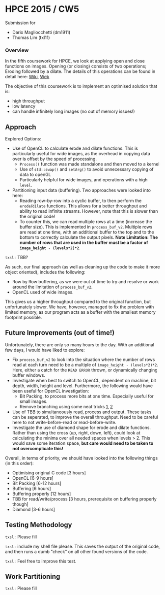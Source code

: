 HPCE 2015 / CW5
===========

Submission for
- Dario Magliocchetti (dm1911)
- Thomas Lim (txl11)

### Overview

In the fifth coursework for HPCE, we look at applying open and close functions on images. Opening (or closing) consists of two operations; Eroding followed by a dilate. The details of this operations can be found in detail here: [Wiki](http://en.wikipedia.org/wiki/Mathematical_morphology), [Web](http://homepages.inf.ed.ac.uk/rbf/HIPR2/matmorph.htm)


The objective of this coursework is to implement an optimised solution that is:
- high throughput
- low latency
- can handle infinitely long images (no out of memory issues!)


## Approach

Explored Options:
- Use of OpenCL to calculate erode and dilate functions. This is particularly useful for wide images, as the overhead in copying data over is offset by the speed of processing.
    - `Process()` function was made standalone and then moved to a kernel
    - Use of `std::swap()` and `setArg()` to avoid unnecessary copying of data to openGL
    - Particularly helpful for wide images, and operations with a high `level`.
- Partitioning input data (buffering). Two approaches were looked into here:
    - Reading row-by-row into a cyclic buffer, to then perform the `erode`/`dilate` functions. This allows for a better throughput and ability to read infinite streams. However, note that this is slower than the original code!
    - To counter this, we can read multiple rows at a time (increase the buffer size). This is implemented in `process_buf_v2`. Multiple rows are read at one time, with an additional buffer to the top and to the bottom to correctly calculate the output pixels. **Note Limitation: The number of rows that are used in the buffer must be a factor of `image_height - (levels*2)*2`**. 


`txsl:` TBB?


As such, our final approach (as well as cleaning up the code to make it more object oriented), includes the following:
- Row by Row buffering, as we were out of time to try and resolve or work around the limitation of `process_buf_v2`. 
- OpenCL used of wide images.


This gives us a higher throughput compared to the original function, but unfortunately slower. We have, however, managed to fix the problem with limited memory, as our program acts as a buffer with the smallest memory footprint possible.


## Future Improvements (out of time!)

Unfortunately, there are only so many hours to the day. With an additional few days, I would have liked to explore:
- Fix `process_buf_v2` to look into the situation where the number of rows read at each turn need to be a multiple of `image_height - (levels*2)*2`. Here, either a catch for the `READ ERROR` thrown, or dynamically changing buffer windows.
- Investigate when best to switch to OpenCL, dependent on machine, bit depth, width, height and level. Furthermore, the following would have been useful for OpenCL investigation:
    - Bit Packing, to process more bits at one time. Especially useful for small images.
    - Remove branching using some neat tricks [1](https://graphics.stanford.edu/~seander/bithacks.html), [2](http://www.quora.com/Sorting-Algorithms/What-is-the-fastest-branch-free-way-to-compute-the-middle-of-three-elements)
- Use of TBB to simultaneously read, process and output. These tasks can be seperated, to improve the overall throughput. Need to be careful here to not write-before-read or read-before-write.
- Investigate the use of diamond shape for erode and dilate functions. Rather than using the cross (up, right, down, left), could look at calculating the minima over all needed spaces when levels > 2. This would save some iteration space, **but care would need to be taken to not overcomplicate this!**


Overall, in terms of priority, we should have looked into the following things (in this order):
- Optimising original C code [3 hours]
- OpenCL [6-9 hours]
- Bit Packing [6-12 hours]
- Buffering [6 hours]
- Buffering properly [12 hours]
- TBB for read/write/process [3 hours, prerequisite on buffering properly though]
- Diamond [3-6 hours]

## Testing Methodology

`txsl:` Please fill

`txsl:` include my shell file please. This saves the output of the original code, and then runs a dumb "check" on all other found versions of the code. 

`txsl:` Feel free to improve this test.

## Work Partitioning

`txsl:` Please fill